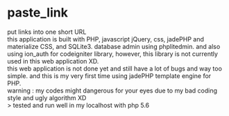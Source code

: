 # paste_link
put links into one short URL
<br>
this application is built with PHP, javascript jQuery, css, jadePHP and materialize CSS, and SQLite3. database admin using phplitedmin. and also using ion_auth for codeigniter library, however, this library is not currently used in this web application XD.
<br>
this web application is not done yet and still have a lot of bugs and way too simple.
and this is my very first time using jadePHP template engine for PHP.
<br>
warning : my codes might dangerous for your eyes due to my bad coding style and ugly algorithm XD
<br>>
tested and run well in my localhost with php 5.6
